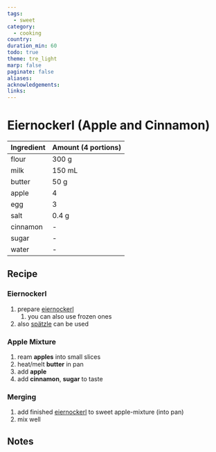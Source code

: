 ```yaml
---
tags:
  - sweet
category:
  - cooking
country: 
duration_min: 60
todo: true
theme: tre_light
marp: false
paginate: false
aliases: 
acknowledgements: 
links:
---
```


# Eiernockerl (Apple and Cinnamon)


|Ingredient|Amount (4 portions)|
| :- | :- |
|flour|300 g|
|milk|150 mL|
|butter|50 g|
|apple|4|
|egg|3|
|salt|0.4 g|
|cinnamon|-|
|sugar|-|
|water|-|

## Recipe

### Eiernockerl
1. prepare [eiernockerl](./Eiernockerl.md)
    1. you can also use frozen ones
2. also [spätzle](./Spaetzle.md) can be used

### Apple Mixture
1. ream **apples** into small slices
2. heat/melt **butter** in pan
3. add **apple**
4. add **cinnamon**, **sugar** to taste

### Merging
1. add finished [eiernockerl](./Eiernockerl.md) to sweet apple-mixture (into pan)
2. mix well


## Notes

